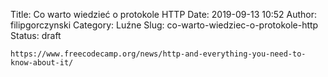 Title: Co warto wiedzieć o protokole HTTP
Date: 2019-09-13 10:52
Author: filipgorczynski
Category: Luźne
Slug: co-warto-wiedziec-o-protokole-http
Status: draft

`https://www.freecodecamp.org/news/http-and-everything-you-need-to-know-about-it/`
